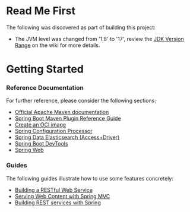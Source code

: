 # Read Me First

The following was discovered as part of building this project:

* The JVM level was changed from '1.8' to '17', review
  the [JDK Version Range](https://github.com/spring-projects/spring-framework/wiki/Spring-Framework-Versions#jdk-version-range)
  on the wiki for more details.

# Getting Started

### Reference Documentation

For further reference, please consider the following sections:

* [Official Apache Maven documentation](https://maven.apache.org/guides/index.html)
* [Spring Boot Maven Plugin Reference Guide](https://docs.spring.io/spring-boot/docs/3.0.6/maven-plugin/reference/html/)
* [Create an OCI image](https://docs.spring.io/spring-boot/docs/3.0.6/maven-plugin/reference/html/#build-image)
* [Spring Configuration Processor](https://docs.spring.io/spring-boot/docs/3.0.6/reference/htmlsingle/#appendix.configuration-metadata.annotation-processor)
* [Spring Data Elasticsearch (Access+Driver)](https://docs.spring.io/spring-boot/docs/3.0.6/reference/htmlsingle/#data.nosql.elasticsearch)
* [Spring Boot DevTools](https://docs.spring.io/spring-boot/docs/3.0.6/reference/htmlsingle/#using.devtools)
* [Spring Web](https://docs.spring.io/spring-boot/docs/3.0.6/reference/htmlsingle/#web)

### Guides

The following guides illustrate how to use some features concretely:

* [Building a RESTful Web Service](https://spring.io/guides/gs/rest-service/)
* [Serving Web Content with Spring MVC](https://spring.io/guides/gs/serving-web-content/)
* [Building REST services with Spring](https://spring.io/guides/tutorials/rest/)

